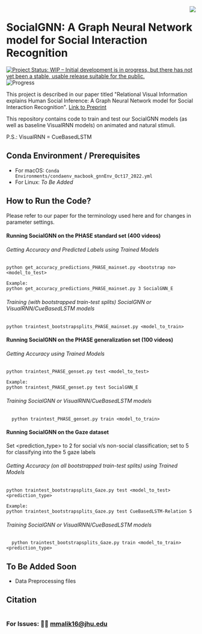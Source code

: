 <img src="icon.png" align="right" />

# SocialGNN: A Graph Neural Network model for Social Interaction Recognition 

[![Project Status: WIP – Initial development is in progress, but there has not yet been a stable, usable release suitable for the public.](https://www.repostatus.org/badges/latest/wip.svg)](https://www.repostatus.org/#wip) ![Progress](https://progress-bar.dev/85/?title=completed)

This project is described in our paper titled "Relational Visual Information explains Human Social Inference: A Graph Neural Network model for Social Interaction Recognition". [Link to Preprint](https://psyarxiv.com/5cuyr)

This repository contains code to train and test our SocialGNN models (as well as baseline VisualRNN models) on animated and natural stimuli.

P.S.: VisualRNN = CueBasedLSTM

## Conda Environment / Prerequisites
- For macOS: 
```Conda Environments/condaenv_macbook_gnnEnv_Oct17_2022.yml ```
- For Linux: _To Be Added_

## How to Run the Code?
Please refer to our paper for the terminology used here and for changes in parameter settings.

#### Running SocialGNN on the PHASE standard set (400 videos)

###### Getting Accuracy and Predicted Labels using Trained Models
  ```
  python get_accuracy_predictions_PHASE_mainset.py <bootstrap no> <model_to_test>
  
  Example:
  python get_accuracy_predictions_PHASE_mainset.py 3 SocialGNN_E
  ```
###### Training (with bootstrapped train-test splits) SocialGNN or VisualRNN/CueBasedLSTM models
  ```
  python traintest_bootstrapsplits_PHASE_mainset.py <model_to_train>
  ```
#### Running SocialGNN on the PHASE generalization set (100 videos)
###### Getting Accuracy using Trained Models
  ```
  python traintest_PHASE_genset.py test <model_to_test>
  
  Example:
  python traintest_PHASE_genset.py test SocialGNN_E
  ```
###### Training SocialGNN or VisualRNN/CueBasedLSTM models
```
  python traintest_PHASE_genset.py train <model_to_train>
```


#### Running SocialGNN on the Gaze dataset
Set <prediction_type> to 2 for social v/s non-social classification; set to 5 for classifying into the 5 gaze labels

###### Getting Accuracy (on all bootstrapped train-test splits) using Trained Models
  ```
  python traintest_bootstrapsplits_Gaze.py test <model_to_test> <prediction_type>
  
  Example:
  python traintest_bootstrapsplits_Gaze.py test CueBasedLSTM-Relation 5
  ```
###### Training SocialGNN or VisualRNN/CueBasedLSTM models
```
  python traintest_bootstrapsplits_Gaze.py train <model_to_train> <prediction_type>
```

<!--- ## Repository Components --->

## To Be Added Soon
- Data Preprocessing files

## Citation
```
```

### For Issues: 👩‍💻 mmalik16@jhu.edu
